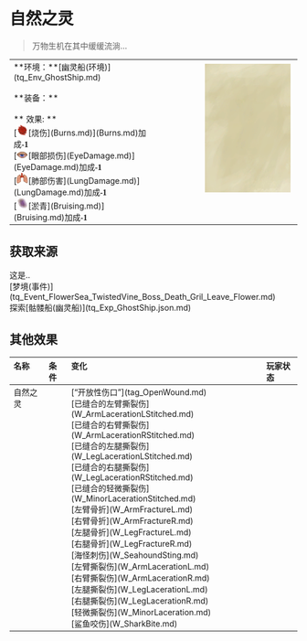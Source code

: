 # 自然之灵  
> 万物生机在其中缓缓流淌...  
  
<table class="table table-bordered" data-toggle="table"  data-show-header="false"><thead style="display:none"><tr ><th  style="width:50%;text-align:left;vertical-align:top;"  >title</th><th  style="width:50%;text-align:left;vertical-align:top;"  ></th></tr></thead><tr ><td  style="width:50%;text-align:left;vertical-align:top;"  >**环境：**[幽灵船(环境)](tq_Env_GhostShip.md)<br><br>**装备：**<br><br>** 效果: **<br>[<div style="width:20px;display:inline-block;text-align:center"><img decoding="async" src="../wiki/Sprite/Abrasion17259.png" href="a.md" style="max-width:20px;max-height:20px;"></div>[烧伤](Burns.md)](Burns.md)加成<span style="font-family:ui-monospace"><b>-1</b></span><br>[<div style="width:20px;display:inline-block;text-align:center"><img decoding="async" src="../wiki/Sprite/EyeDamage.png" href="a.md" style="max-width:20px;max-height:20px;"></div>[眼部损伤](EyeDamage.md)](EyeDamage.md)加成<span style="font-family:ui-monospace"><b>-1</b></span><br>[<div style="width:20px;display:inline-block;text-align:center"><img decoding="async" src="../wiki/Sprite/LungDamage.png" href="a.md" style="max-width:20px;max-height:20px;"></div>[肺部伤害](LungDamage.md)](LungDamage.md)加成<span style="font-family:ui-monospace"><b>-1</b></span><br>[<div style="width:20px;display:inline-block;text-align:center"><img decoding="async" src="../wiki/Sprite/Bruise.png" href="a.md" style="max-width:20px;max-height:20px;"></div>[淤青](Bruising.md)](Bruising.md)加成<span style="font-family:ui-monospace"><b>-1</b></span></td><td  style="width:50%;text-align:left;vertical-align:top;"  ><div style="float:right; margin:5px"><div class="gamecard" style="width:150px; height:225px;"><a href="tq_Nc_FlowerSea_CureWoundBall.md" style="color:black"><img class="bg" decoding="async" src="Sprite/BG_SandTop.png" href="a.md" style="max-width:150px;max-height:225px;"><img decoding="async" src="Sprite/tq/CureHealthWaterBall(1).png" class="cardimageNoBack" style="transform: translate(-50%, 0%) scale(0.4398826979472141);"><span style="font-size: 25px;">自然之灵</span></a></div></div></td></tr></tbody></table>  
  
## 获取来源  
<div style="display:inline-block"><div class="gamedatalist" style="text-align:left;min-width:200px;min-height:0px;"><div style="display:inline-block"><div style="display:inline-block;vertical-align:middle;">这是..</div><div style="display:inline-block;vertical-align:middle;">[梦境(事件)](tq_Event_FlowerSea_TwistedVine_Boss_Death_Gril_Leave_Flower.md)</div></div></div><div class="gamedatalist" style="text-align:left;min-width:200px;min-height:0px;"><div style="display:inline-block"><div style="display:inline-block;vertical-align:middle;">探索</div><div style="display:inline-block;vertical-align:middle;">[骷髅船(幽灵船)](tq_Exp_GhostShip.json.md)</div></div></div></div>  
  
## 其他效果  
<table class="table table-bordered" data-toggle="table"  ><thead style=""><tr ><th  style="text-align:left;vertical-align:top;"  >名称</th><th  style="text-align:left;vertical-align:top;"  data-sortable="true"  >条件</th><th  style="text-align:left;vertical-align:top;"  >变化</th><th  style="text-align:left;vertical-align:top;"  data-sortable="true"  >玩家状态</th></tr></thead><tr ><td  style="text-align:left;vertical-align:top;"  >自然之灵</td><td  style="text-align:left;vertical-align:top;"  ></td><td  style="text-align:left;vertical-align:top;"  >[“开放性伤口”](tag_OpenWound.md)<br>[已缝合的左臂撕裂伤](W_ArmLacerationLStitched.md)<br>[已缝合的右臂撕裂伤](W_ArmLacerationRStitched.md)<br>[已缝合的左腿撕裂伤](W_LegLacerationLStitched.md)<br>[已缝合的右腿撕裂伤](W_LegLacerationRStitched.md)<br>[已缝合的轻微撕裂伤](W_MinorLacerationStitched.md)<br>[左臂骨折](W_ArmFractureL.md)<br>[右臂骨折](W_ArmFractureR.md)<br>[左腿骨折](W_LegFractureL.md)<br>[右腿骨折](W_LegFractureR.md)<br>[海怪刺伤](W_SeahoundSting.md)<br>[左臂撕裂伤](W_ArmLacerationL.md)<br>[右臂撕裂伤](W_ArmLacerationR.md)<br>[左腿撕裂伤](W_LegLacerationL.md)<br>[右腿撕裂伤](W_LegLacerationR.md)<br>[轻微撕裂伤](W_MinorLaceration.md)<br>[鲨鱼咬伤](W_SharkBite.md)<br></td><td  style="text-align:left;vertical-align:top;"  ></td></tr></tbody></table>  
  


<script>document.title="自然之灵 - 卡牌生存百科 Card Survival Wiki";</script>